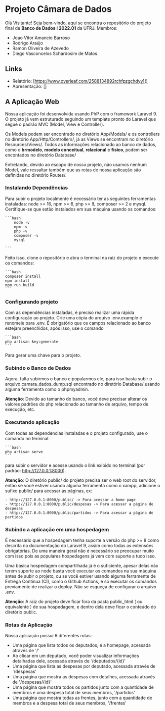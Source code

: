 # Projeto Câmara de Dados
Olá Visitante!
Seja bem-vindo, aqui se encontra o repositório do projeto final de **Banco de Dados I 2022.01** da UFRJ. Membros:

- Joao Vitor Amancio Barroso
- Rodrigo Araújo
- Ramon Oliveira de Azevedo
- Diego Vasconcelos Schardosim de Matos

## Links
- Relatório: [https://www.overleaf.com/2588134892rchfpzgchdyy]()
- Apresentação: []

## A Aplicação Web
Nossa aplicação foi desenvolvida usando PhP com o framework Laravel 9. O projeto já vem estruturado seguindo um template pronto do Laravel que segue o padrão MVC (Model, View e Controller). 

Os Models podem ser encontrado no diretório App/Models/ e os controllers no diretório App/Http/Controllers/, já as Views se encontram no diretório Resources/Views/. Todos as informações relacionado ao banco de dados, como o **brmodelo**, **modelo conceitual**, **relacional** e **físico**, podem ser encontados no diretório Database/

Entretando, devido ao escopo de nosso projeto, não usamos nenhum Model, vale ressaltar também que as rotas de nossa aplicação são definidas no diretório Routes/.

### Instalando Dependências
Para subir o projeto localmente é necessário ter as seguintes ferramentas instaladas: node >= 16, npm >= 8, php >= 8, composer >= 2 e mysql. Certifique-se que estão instalados em sua máquina usando os comandos:

    ```bash
        node -v
        npm -v
        php -v
        composer -v
        mysql
    
    ```

Feito isso, clone o repositório e abra o terminal na raiz do projeto e execute os comandos:

    ```bash
    composer install
    npm install
    npm run build
    ```

### Configurando projeto
Com as dependências instaladas, é preciso realizar uma rápida configuração ao projeto. Crie uma cópia do arquivo .env.example e renomeie para .env. É obrigatório que os campos relacionado ao banco estejam preenchidos, após isso, use o comando

    ```bash
    php artisan key:generate
    ```

Para gerar uma chave para o projeto.

### Subindo o Banco de Dados
Agora, falta subirmos o banco e popularmos ele, para isso basta subir o arquivo camara_dados_dump.sql encontrado no diretório Database/ usando alguma ferramenta como o phpmyadmin.

**Atenção**: Devido ao tamanho do banco, você deve precisar alterar os valores padrões do php relacionado ao tamanho de arquivo, tempo de execução, etc.

### Executando aplicação
Com todas as dependencias instaladas e o projeto configurado, use o comando no terminal

    ```bash
    php artisan serve
    ```

para subir o servidor e acesse usando o link exibido no terminal (por padrão: http://127.0.0.1:8000).

**Atenção**: O diretório public/ do projeto precisa ser o web root do servidor, então se você estiver usando alguma ferramenta como o xampp, adicione o sufixo public/ para acessar as páginas, ex: 

    - http://127.0.0.1:8000/public/ -> Para acessar a home page
    - http://127.0.0.1:8000/public/despesas -> Para acessar a página de despesas
    - http://127.0.0.1:8000/public/partidos -> Para acessar a página de partidos

### Subindo a aplicação em uma hospedagem
É necessário que a hospedagem tenha suporte a versão do php >= 8 como descrita na documentação do Laravel 9, assim como todas as extensões obrigatórias. De uma maneira geral não é necessário se preocupar muito com isso pois as populares hospedagens já vem com suporte a tudo isso.

Uma básica hospedagem compartilhada já é o suficiente, apesar delas não terem suporte ao node basta você executar os comandos na sua máquina antes de subir o projeto, ou se você estiver usando alguma ferramente de Entrega Contínua (CI), como o Github Actions, é só executar os comandos previamente de realizar o deploy. Não se esqueça de configurar o arquivo .env.

**Atenção**: A raiz do projeto deve ficar fora da pasta public_html ( ou equivalente ) de sua hospedagem, e dentro dela deve ficar o conteúdo do diretório public.

### Rotas da Aplicação
Nossa aplicação possui 6 diferentes rotas:

- Uma página que lista todos os deputados, é a homepage, acessada através de '/'
- Ao clicar em um deputado, você poder visualizar informações detalhadas dele, acessada através de '/deputados/\{id\}'
- Uma página que lista as despesas por deputado, acessada através de '/despesas'
- Uma página que mostra as despesas com detalhes, acessada através de '/despesas/\{id\}'
- Uma página que mostra todos os partidos junto com a quantidade de membros e uma despesa total de seus membros, '/partidos'
- Uma página que mostra todas as frentes, junto com a quantidade de membros e a despesa total de seus membros, '/frentes'